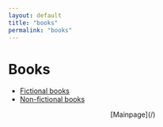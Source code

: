 ```yaml
---
layout: default
title: "books"
permalink: "books"
---
```


# Books

 - [Fictional books](books/fictional)
 - [Non-fictional books](books/non-fictional)

 <div style="text-align: center;" markdown="1"> [Mainpage](/) 
</div>  
